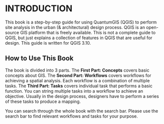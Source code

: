 # INTRODUCTION
This book is a step-by-step guide for using QuantumGIS (QGIS) to perform site analysis in the urban (& architectural) design process. QGIS is an open-source GIS platform that is freely available. This is not a complete guide to QGIS, but just explains a collection of features in QGIS that are useful for design. This guide is written for QGIS 3.10.

## How to Use This Book
The book is divided into 3 parts. The **First Part: Concepts** covers basic concepts about GIS. The **Second Part: Workflows** covers workflows for achieving a spatial analysis. Each workflow is a combination of multiple tasks. The **Third Part: Tasks** covers individual task that performs a basic function. You can string multiple tasks into a workflow to achieve an objective. Usually in the design process, designers have to perform a series of these tasks to produce a mapping.

You can search through the whole book with the search bar. Please use the search bar to find relevant workflows and tasks for your purpose.
